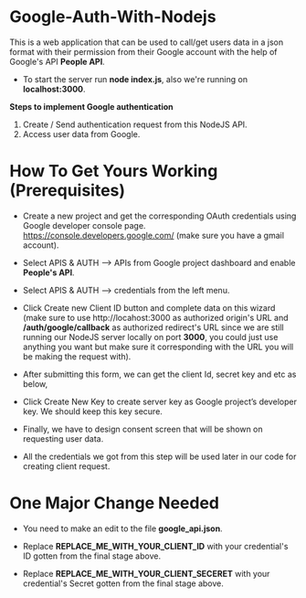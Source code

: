 # Google-Auth-With-Nodejs

This is a web application that can be used to call/get users data in a json format with their permission from their Google account with the help of Google's API **People API**.

- To start the server run **node index.js**, also we're running on **localhost:3000**.

**Steps to implement Google authentication**

1. Create / Send authentication request from this NodeJS API.
2. Access user data from Google.

# **How To Get Yours Working (Prerequisites)**

- Create a new project and get the corresponding OAuth credentials using Google developer console page. https://console.developers.google.com/ (make sure you have a gmail account).

- Select APIS & AUTH –> APIs from Google project dashboard and enable **People's API**.

- Select APIS & AUTH –> credentials from the left menu.

- Click Create new Client ID button and complete data on this wizard (make sure to use http://locahost:3000 as authorized origin's URL and **/auth/google/callback** as authorized redirect's URL since we are still running our NodeJS server locally on port **3000**, you could just use anything you want but make sure it corresponding with the URL you will be making the request with). 

- After submitting this form, we can get the client Id, secret key and etc as below,

- Click Create New Key to create server key as Google project’s developer key. We should keep this key secure.

- Finally, we have to design consent screen that will be shown on requesting user data.

- All the credentials we got from this step will be used later in our code for creating client request.

# One Major Change Needed

- You need to make an edit to the file **google_api.json**.

- Replace **REPLACE_ME_WITH_YOUR_CLIENT_ID** with your credential's ID gotten from the final stage above.

- Replace **REPLACE_ME_WITH_YOUR_CLIENT_SECERET** with your credential's Secret gotten from the final stage above.
